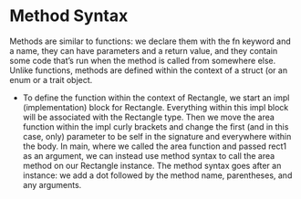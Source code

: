# Method Syntax
Methods are similar to functions: we declare them with the fn keyword and a name, they
can have parameters and a return value, and they contain some code that’s run when the
method is called from somewhere else. Unlike functions, methods are defined within the 
context of a struct (or an enum or a trait object.

* To define the function within the context of Rectangle, we start an impl (implementation) 
block for Rectangle. Everything within this impl block will be associated with the 
Rectangle type. Then we move the area function within the impl curly brackets and 
change the first (and in this case, only) parameter to be self in the signature and 
everywhere within the body. In main, where we called the area function and passed 
rect1 as an argument, we can instead use method syntax to call the area method on our 
Rectangle instance. The method syntax goes after an instance: we add a dot followed by
the method name, parentheses, and any arguments.
